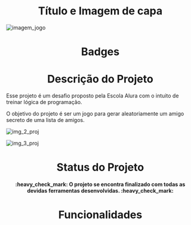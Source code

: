 <h1 align="center"> Título e Imagem de capa </h1>

![imagem_jogo](https://github.com/user-attachments/assets/c2e3f5a0-9b06-4d0d-b3fc-8eb78487e77b)

<h1 align="center"> Badges </h1>

<h1 align="center"> Descrição do Projeto </h1>
  Esse projeto é um desafio proposto pela Escola Alura com o intuito de treinar lógica de programação.
  
  O objetivo do projeto é ser um jogo para gerar aleatoriamente um amigo secreto de uma lista de amigos.
  
![img_2_proj](https://github.com/user-attachments/assets/1c01ae4b-f92a-4c22-9d18-a0272e54c435)

![img_3_proj](https://github.com/user-attachments/assets/78b871e5-33dd-4363-becf-cc1819f07130)

<h1 align="center"> Status do Projeto </h1>
<h4 align="center"> :heavy_check_mark: O projeto se encontra finalizado com todas as devidas ferramentas desenvolvidas. :heavy_check_mark: </h4>

<h1 align="center"> Funcionalidades </h1>
  


